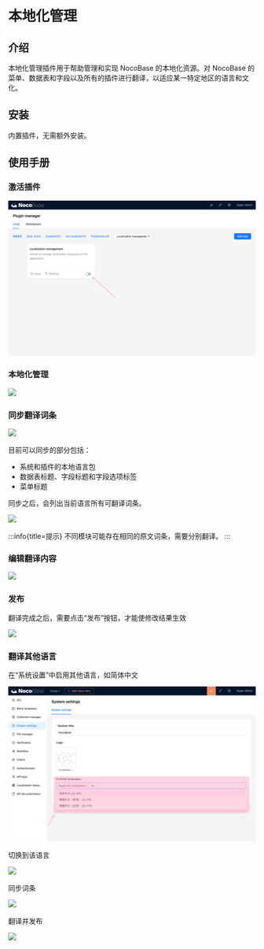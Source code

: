 # 本地化管理

<PluginInfo name="localization-management"></PluginInfo>

## 介绍

本地化管理插件用于帮助管理和实现 NocoBase 的本地化资源。对 NocoBase 的菜单、数据表和字段以及所有的插件进行翻译，以适应某一特定地区的语言和文化。

## 安装

内置插件，无需额外安装。

## 使用手册

### 激活插件

![](./static/Pi1nbxvVEoqSIox28FkcYkw7nID.png)

### 本地化管理

<img src="https://nocobase-docs.oss-cn-beijing.aliyuncs.com/202404202134187.png"/>

### 同步翻译词条

<img src="https://nocobase-docs.oss-cn-beijing.aliyuncs.com/202404202134850.png"/>

目前可以同步的部分包括：

- 系统和插件的本地语言包
- 数据表标题、字段标题和字段选项标签
- 菜单标题

同步之后，会列出当前语言所有可翻译词条。

<img src="https://nocobase-docs.oss-cn-beijing.aliyuncs.com/202404202136567.png"/>

:::info{title=提示}
不同模块可能存在相同的原文词条，需要分别翻译。
:::

### 编辑翻译内容

<img src="https://nocobase-docs.oss-cn-beijing.aliyuncs.com/202404202142836.png"/>

### 发布

翻译完成之后，需要点击“发布”按钮，才能使修改结果生效

<img src="https://nocobase-docs.oss-cn-beijing.aliyuncs.com/202404202143135.png"/>

### 翻译其他语言

在“系统设置”中启用其他语言，如简体中文

![](./static/BFRcbhE31oEAHOxss5ncRnEvnZb.png)

切换到该语言

<img src="https://nocobase-docs.oss-cn-beijing.aliyuncs.com/202404202144789.png"/>

同步词条

<img src="https://nocobase-docs.oss-cn-beijing.aliyuncs.com/202404202145877.png"/>

翻译并发布

<img src="https://nocobase-docs.oss-cn-beijing.aliyuncs.com/202404202143135.png"/>
